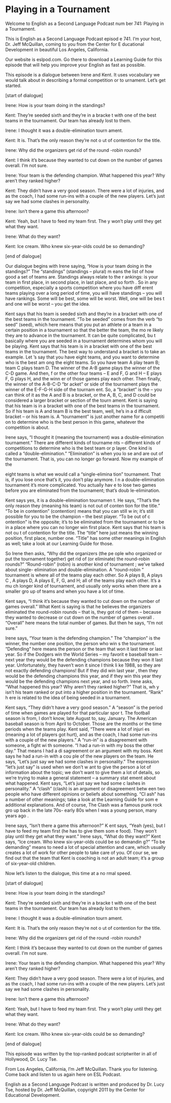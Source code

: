 # Playing in a Tournament

Welcome to English as a Second Language Podcast num ber 741: Playing in a Tournament.   

This is English as a Second Language Podcast episod e 741.  I’m your host, Dr. Jeff McQuillan, coming to you from the Center for E ducational Development in beautiful Los Angeles, California. 

Our website is eslpod.com.  Go there to download a Learning Guide for this episode that will help you improve your English as fast as possible. 

This episode is a dialogue between Irene and Kent.  It uses vocabulary we would talk about in describing a formal competition or to urnament.  Let’s get started. 

[start of dialogue] 

Irene:  How is your team doing in the standings?   

Kent:  They’re seeded sixth and they’re in a bracke t with one of the best teams in the tournament.  Our team has already lost to them.  

Irene:  I thought it was a double-elimination tourn ament. 

Kent:  It is.  That’s the only reason they’re not o ut of contention for the title.   

Irene:  Why did the organizers get rid of the round -robin rounds?   

Kent:  I think it’s because they wanted to cut down  on the number of games overall.  I’m not sure.   

Irene:  Your team is the defending champion.  What happened this year?  Why aren’t they ranked higher?   

Kent:  They didn’t have a very good season.  There were a lot of injuries, and as the coach, I had some run-ins with a couple of the new players.  Let’s just say we had some clashes in personality. 

Irene:  Isn’t there a game this afternoon?   

Kent:  Yeah, but I have to feed my team first.  The y won’t play until they get what they want.  

 Irene:  What do they want? 

Kent:  Ice cream.  Who knew six-year-olds could be so demanding? 

[end of dialogue] 

Our dialogue begins with Irene saying, “How is your  team doing in the standings?”  The “standings” (standings – plural) m eans the list of how good a set of teams are.  Standings always relate to the r ankings: is your team in first place, in second place, in last place, and so forth .  So in any competition, especially a sports competition where you have diff erent teams playing over a long period of time, you will have standings – you will have rankings.  Some will be best, some will be worst.  Well, one will be bes t and one will be worst – you get the idea.   

Kent says that his team is seeded sixth and they’re  in a bracket with one of the best teams in the tournament.  “To be seeded” comes  from the verb “to seed” (seed), which here means that you put an athlete or  a team in a certain position in a tournament so that the better the team, the mo re likely they are to advance in the tournament.  It can be quite complicated, bu t basically where you are seeded in a tournament determines whom you will be playing.  Kent says that his team is in a bracket with one of the best teams in the tournament.  The best way to understand a bracket is to take an example.  Let ’s say that you have eight teams, and you want to determine who is the best am ong the eight teams.  So you have team A play team B; team C plays team D.  The winner of the A-B game plays the winner of the C-D game.  And then, f or the other four teams – E and F, G and H – E plays F, G plays H, and the winn er of those games play each other.  Then finally, the winner of the A-B-C-D “br acket” or side of the tournament plays the winner of the E-F-G-H side of the tournam ent.  So, a “bracket” is the – you can think of it as the A and B is a bracket, or  the A, B, C, and D could be considered a larger bracket or section of the tourn ament.  Kent is saying that his team is in a bracket with one of the best teams in the tournament.  So if his team is A and team B is the best team, well, he’s in a d ifficult bracket – or his team is. A “tournament” is just another name for a competiti on to determine who is the best person in this game, whatever the competition is about. 

Irene says, “I thought it (meaning the tournament) was a double-elimination tournament.”  There are different kinds of tourname nts – different kinds of competitions to determine who is the best team or p layer.  One kind is called a “double-elimination.”  “Elimination” is when you lo se and are out of the tournament.  That is, you can no longer go forward.   Now my example of the  

eight teams is what we would call a “single-elimina tion” tournament.  That is, if you lose once that’s it, you don’t play anymore.  I n a double-elimination tournament it’s more complicated.  You actually hav e to lose two games before you are eliminated from the tournament; that’s doub le-elimination. 

Kent says yes, it is a double-elimination tournamen t.  He says, “That’s the only reason they (meaning his team) is not out of conten tion for the title.”  “To be in contention” (contention) means that you can still w in; it’s still possible for you to be the champion – the best player.  “To be out of c ontention” is the opposite; it’s to be eliminated from the tournament or to be in a place where you can no longer win first place.  Kent says that his team is not ou t of contention for the title.  The “title” here just means the winning position, first  place, number one.  “Title” has some other meanings in English as well; take a look  at our Learning Guide for those.   

So Irene then asks, “Why did the organizers (the pe ople who organized or put the tournament together) get rid of (or eliminate) the round-robin rounds?” “Round-robin” (robin) is another kind of tournament ; we’ve talked about single- elimination and double-elimination.  A “round-robin ” tournament is where all of the teams play each other.  So A plays B, A plays C , A plays D, A plays E, F, G, and H; all of the teams play each other.  It’s a mu ch longer kind of tournament, and usually only works when there are a smaller gro up of teams and when you have a lot of time. 

Kent says, “I think it’s because they wanted to cut  down on the number of games overall.”  What Kent is saying is that he believes the organizers eliminated the round-robin rounds – that is, they got rid of them – because they wanted to decrease or cut down on the number of games overall .  “Overall” here means the total number of games.  But then he says, “I’m not sure.”   

Irene says, “Your team is the defending champion.”  The “champion” is the winner, the number one position, the person who win s the tournament. “Defending” here means the person or the team that won it last time or last year. So if the Dodgers win the World Series – my favorit e baseball team – next year they would be the defending champions because they won it last year. Unfortunately, they haven’t won it since I think li ke 1988, so they are not exactly defending champions!  But if they did win last year , then they would be the defending champions this year, and if they win this  year they would be the defending champions next year, and so forth.  Irene  asks, “What happened this year?  Why aren’t they ranked higher?”  That is, wh y isn’t his team ranked or put into a higher position in the tournament.  “Rank” h ere is related to the idea of being seeded in a tournament.    

 Kent says, “They didn’t have a very good season.”  A “season” is the period of time when games are played for that particular spor t.  The football season is from, I don’t know, late August to, say, January.  The American baseball season is from April to October.  Those are the months or the time periods when the teams play.  Kent said, “There were a lot of injuri es (meaning a lot of players got hurt), and as the coach, I had some run-ins with a couple of the new players.”  A “run-in” is a disagreement with someone, a fight wi th someone.  “I had a run-in with my boss the other day.”  That means I had a di sagreement or an argument with my boss.  Kent says he had a run-in with a cou ple of the new players on the team.  He says, “Let’s just say we had some clashes  in personality.”  The expression “let’s just say” is used when we don’t w ant to give the person a lot of information about the topic; we don’t want to give them a lot of details, so we’re trying to make a general statement – a summary stat ement about what happened.  Kent says, “Let’s just say we had some c lashes in personality.”  A “clash” (clash) is an argument or disagreement betw een two people who have different opinions or beliefs about something.  “Cl ash” has a number of other meanings; take a look at the Learning Guide for som e additional explanations. And of course, The Clash was a famous punk rock gro up back in the late 70s- early 80s when I was a young person, many years ago . 

Irene says, “Isn’t there a game this afternoon?”  K ent says, “Yeah (yes), but I have to feed my team first (he has to give them som e food).  They won’t play until they get what they want.”  Irene says, “What do they want?”  Kent says, “Ice cream.  Who knew six-year-olds could be so demandin g?”  “To be demanding” means to need a lot of special attention and care, which usually creates a lot of work for other people to take care of you.  Of cour se, we find out that the team that Kent is coaching is not an adult team; it’s a group of six-year-old children. 

Now let’s listen to the dialogue, this time at a no rmal speed. 

[start of dialogue] 

Irene:  How is your team doing in the standings?   

Kent:  They’re seeded sixth and they’re in a bracke t with one of the best teams in the tournament.  Our team has already lost to them.  

Irene:  I thought it was a double-elimination tourn ament. 

Kent:  It is.  That’s the only reason they’re not o ut of contention for the title.   

Irene:  Why did the organizers get rid of the round -robin rounds?   

Kent:  I think it’s because they wanted to cut down  on the number of games overall.  I’m not sure.   

Irene:  Your team is the defending champion.  What happened this year?  Why aren’t they ranked higher?   

Kent:  They didn’t have a very good season.  There were a lot of injuries, and as the coach, I had some run-ins with a couple of the new players.  Let’s just say we had some clashes in personality. 

Irene:  Isn’t there a game this afternoon?   

Kent:  Yeah, but I have to feed my team first.  The y won’t play until they get what they want. 

Irene:  What do they want? 

Kent:  Ice cream.  Who knew six-year-olds could be so demanding? 

[end of dialogue] 

This episode was written by the top-ranked podcast scriptwriter in all of Hollywood, Dr. Lucy Tse.   

From Los Angeles, California, I’m Jeff McQuillan.  Thank you for listening.  Come back and listen to us again here on ESL Podcast. 

English as a Second Language Podcast is written and  produced by Dr. Lucy Tse, hosted by Dr. Jeff McQuillan, copyright 2011 by the  Center for Educational Development.


